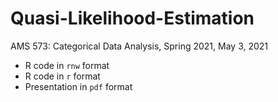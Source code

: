 # Quasi-Likelihood-Estimation
AMS 573: Categorical Data Analysis, Spring 2021, May 3, 2021

- R code in `rnw` format
- R code in `r` format
- Presentation in `pdf` format
